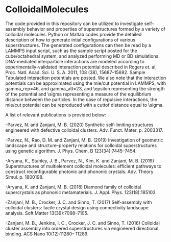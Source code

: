 # ColloidalMolecules
The code provided in this repository can be utilized to investigate self-assembly behavior and properties of superstructures formed by a variety of colloidal molecules. Python or Matlab codes provide the detailed description of how to generate intial configurations of various superstructures. The generated configurations can then be read by a LAMMPS input script, such as the sample script posted for the cube/octahedral system, and analyzed performing MD or BD simulations. 
DNA-mediated interparticle interactions are modeled according to experimentally-validated interaction potential described in Rogers et. al, Proc. Natl. Acad. Sci. U. S. A. 2011, 108 (38), 15687–15692. Sample Tabulated interaction potentials are posted. We also note that the interaction potentials can be approximated using the mie/cut potential in LAMMPS, with gamma_rep=46, and gamma_att=23, and \epsilon representing the strength of the potential and \sigma representing a measure of the equilibrium distance between the particles. In the case of repulsive interactions, the mie/cut potential can be reproduced with a cuttof distance equal to \sigma.

A list of relevant publications is provided below:

-Parvez, N. and Zanjani, M. B. (2020) Synthetic self-limiting structures engineered with defective colloidal clusters. Adv. Funct. Mater. p. 2003317.

-Parvez, N., Rao, D. M. and Zanjani, M. B. (2019) Investigation of geometric landscape and structure–property relations for colloidal superstructures using genetic algorithm. J. Phys. Chem. B 123(34):7445–7454.

-Aryana, K., Stahley, J. B., Parvez, N., Kim, K. and Zanjani, M. B. (2019) Superstructures of multielement colloidal molecules: efficient pathways to construct reconfigurable photonic and phononic crystals. Adv. Theory Simul. p. 1800198.

-Aryana, K. and Zanjani, M. B. (2018) Diamond family of colloidal supercrystals as phononic metamaterials. J. Appl. Phys. 123(18):185103.

-Zanjani, M. B., Crocker, J. C. and Sinno, T. (2017) Self-assembly with colloidal clusters: facile crystal design using connectivity landscape analysis. Soft Matter 13(39):7098–7105.

-Zanjani, M. B., Jenkins, I. C., Crocker, J. C. and Sinno, T. (2016) Colloidal cluster assembly into ordered superstructures via engineered directional binding. ACS Nano 10(12):11280– 11289.
